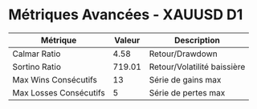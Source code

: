 # Métriques Avancées - XAUUSD D1

| Métrique | Valeur | Description |
|----------|--------|-------------|
| Calmar Ratio | 4.58 | Retour/Drawdown |
| Sortino Ratio | 719.01 | Retour/Volatilité baissière |
| Max Wins Consécutifs | 13 | Série de gains max |
| Max Losses Consécutifs | 5 | Série de pertes max |
